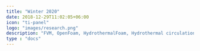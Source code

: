 ```yaml
---
title: "Winter 2020"
date: 2018-12-29T11:02:05+06:00
icon: "ti-panel"
logo: "images/research.png"
description: "FVM, OpenFoam, HydrothermalFoam, Hydrothermal circulation."
type : "docs"
---
```


<script type="text/javascript">
  window.open("https://www.geomar.de/en/research/fb4/fb4-muhs/research-topics/modelings/translate-to-english-staff", "_self");
</script>